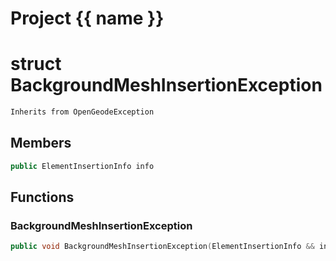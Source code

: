 <script setup>
import {useRoute} from 'vitepress'
const {path} = useRoute()
const tokens = path.split('/')
const words = tokens[2].split('-');
for (let i = 0; i < words.length; i++) {
    words[i] = words[i].charAt(0).toUpperCase() + words[i].slice(1);
    words[i] = words[i].replace('geode', 'Geode')
}
const name = words.join('-');
</script>
# Project {{ name }}

# struct BackgroundMeshInsertionException


```cpp
Inherits from OpenGeodeException
```



## Members

```cpp
public ElementInsertionInfo info

```



## Functions

### BackgroundMeshInsertionException

```cpp
public void BackgroundMeshInsertionException(ElementInsertionInfo && insertion_info, const Args &... message)
```




